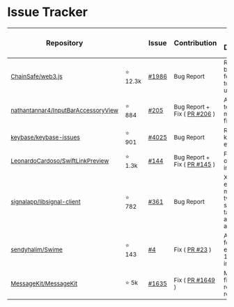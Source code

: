 # Issue Tracker




  Repository  |         &nbsp;   &nbsp;   &nbsp;   &nbsp;   &nbsp;  &nbsp;   &nbsp;   &nbsp;   &nbsp;      |      Issue    |       Contribution      |   Short Description |
------------- | --------------| --------------| ----------------------- |  ------------------ |
| <sub>[ChainSafe/web3.js](https://github.com/ChainSafe/web3.js)</sub> | <sub> ⭐ 12.3k </sub>| <sub> [#1986](https://github.com/ChainSafe/web3.js/issues/1986)</sub> | <sub> Bug Report </sub> |  <sub>Report some broken features due to version update </sub>|<!------------------------------------------------------------------------------------------->
| <sub>[nathantannar4/InputBarAccessoryView](https://github.com/nathantannar4/InputBarAccessoryView)</sub> | <sub> ⭐ 884 </sub>|<sub> [#205](https://github.com/nathantannar4/InputBarAccessoryView/issues/205)</sub> | <sub>Bug Report  + <br/> Fix ( [PR #206](https://github.com/nathantannar4/InputBarAccessoryView/pull/206) ) </sub>| <sub>Autocomplete text dark mode support fix</sub>|<!------------------------------------------------------------------------------------------->
|<sub>[keybase/keybase-issues </sub>](https://github.com/keybase/keybase-issues/)</sub> | <sub> ⭐ 901 </sub> | <sub> [#4025](https://github.com/keybase/keybase-issues/issues/4025)</sub> | <sub> Bug Report </sub> |  <sub>Report pgp key import error </sub>|<!------------------------------------------------------------------------------------------->
|<sub>[LeonardoCardoso/SwiftLinkPreview](https://github.com/LeonardoCardoso/SwiftLinkPreview)</sub> | <sub> ⭐ 1.3k </sub> |<sub> [#144](https://github.com/LeonardoCardoso/SwiftLinkPreview/issues/144)</sub> | <sub> Bug Report  + <br/>Fix ( [PR #145](https://github.com/LeonardoCardoso/SwiftLinkPreview/pull/145) ) </sub> |  <sub> Fix parsing opengraph image tag </sub>|<!------------------------------------------------------------------------------------------->
|<sub>[signalapp/libsignal-client](https://github.com/signalapp/libsignal-client)</sub> | <sub> ⭐ 782 </sub> |<sub> [#361](https://github.com/signalapp/libsignal-client/issues/361)</sub> | <sub>Bug Report</sub> |  <sub> Xargo build error message tweak to support tier 3 target aarch64-apple-ios </sub>|<!------------------------------------------------------------------------------------------->
|<sub>[sendyhalim/Swime](https://github.com/sendyhalim/Swime/)</sub> | <sub> ⭐ 143 </sub> |<sub> [#4](https://github.com/sendyhalim/Swime/issues/4)</sub> | <sub>Fix ( [PR #23](https://github.com/sendyhalim/Swime/pull/23) )</sub> |  <sub> Add support for heic extension. iOS 11's new image format </sub>|<!------------------------------------------------------------------------------------------->
|<sub>[MessageKit/MessageKit](https://github.com/MessageKit/MessageKit)</sub> | <sub> ⭐ 5k </sub> |<sub> [#1635](https://github.com/MessageKit/MessageKit/issues/1635)</sub> | <sub>Fix ( [PR #1649](https://github.com/MessageKit/MessageKit/pull/1649) )</sub> |  <sub> Memory leak fix by removing retain cycle </sub>|<!------------------------------------------------------------------------------------------->


